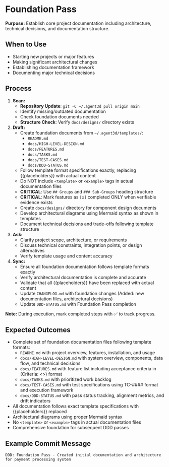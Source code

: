 # Foundation Pass

**Purpose:** Establish core project documentation including architecture, technical decisions, and documentation structure.

## When to Use
- Starting new projects or major features
- Making significant architectural changes
- Establishing documentation framework
- Documenting major technical decisions

## Process
1. **Scan:**
   - **Repository Update**: `git -C ~/.agent3d pull origin main`
   - Identify missing/outdated documentation
   - Check foundation documents needed
   - **Structure Check**: Verify `docs/designs/` directory exists
2. **Draft:**
   - Create foundation documents from `~/.agent3d/templates/`:
     - `README.md`
     - `docs/HIGH-LEVEL-DESIGN.md`
     - `docs/FEATURES.md`
     - `docs/TASKS.md`
     - `docs/TEST-CASES.md`
     - `docs/DDD-STATUS.md`
   - Follow template format specifications exactly, replacing {{placeholders}} with actual content
   - Do NOT include `<template>` or `<example>` tags in actual documentation files
   - **CRITICAL**: Use `## Groups` and `### Sub-Groups` heading structure
   - **CRITICAL**: Mark features as `[x]` completed ONLY when verifiable evidence exists
   - Create `docs/designs/` directory for component design documents
   - Develop architectural diagrams using Mermaid syntax as shown in templates
   - Document technical decisions and trade-offs following template structure
3. **Ask:**
   - Clarify project scope, architecture, or requirements
   - Discuss technical constraints, integration points, or design alternatives
   - Verify template usage and content accuracy
4. **Sync:**
   - Ensure all foundation documentation follows template formats exactly
   - Verify architectural documentation is complete and accurate
   - Validate that all {{placeholders}} have been replaced with actual content
   - Update `CHANGELOG.md` with foundation changes (Added: new documentation files, architectural decisions)
   - Update `DDD-STATUS.md` with Foundation Pass completion

**Note:** During execution, mark completed steps with ✅ to track progress.

## Expected Outcomes
- Complete set of foundation documentation files following template formats:
  - `README.md` with project overview, features, installation, and usage
  - `docs/HIGH-LEVEL-DESIGN.md` with system overview, components, data flow, and technical decisions
  - `docs/FEATURES.md` with feature list including acceptance criteria in (Criteria: <>) format
  - `docs/TASKS.md` with prioritized work backlog
  - `docs/TEST-CASES.md` with test specifications using TC-#### format and execution framework
  - `docs/DDD-STATUS.md` with pass status tracking, alignment metrics, and drift indicators
- All documentation follows exact template specifications with {{placeholders}} replaced
- Architectural diagrams using proper Mermaid syntax
- No `<template>` or `<example>` tags in actual documentation files
- Comprehensive foundation for subsequent DDD passes

## Example Commit Message
`DDD: Foundation Pass - Created initial documentation and architecture for payment processing system`

